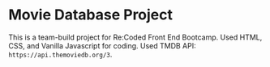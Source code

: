# Movie Database Project

This is a team-build project for Re:Coded Front End Bootcamp.
Used HTML, CSS, and Vanilla Javascript for coding.
Used TMDB API: `https://api.themoviedb.org/3`.
